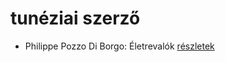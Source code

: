 # tunéziai szerző

- Philippe Pozzo Di Borgo: Életrevalók [részletek](_details/%7Bopf.creator%7D.md#id_1267)